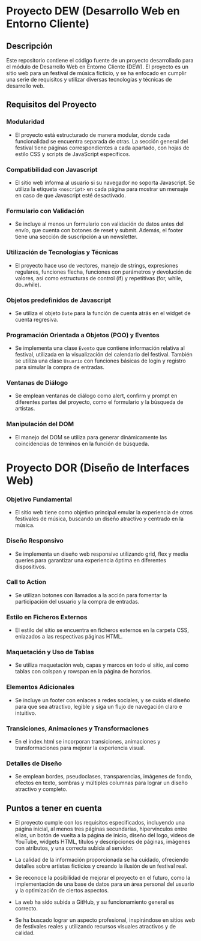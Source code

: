 # Proyecto DEW (Desarrollo Web en Entorno Cliente)

## Descripción
Este repositorio contiene el código fuente de un proyecto desarrollado para el módulo de Desarrollo Web en Entorno Cliente (DEW). El proyecto es un sitio web para un festival de música ficticio, y se ha enfocado en cumplir una serie de requisitos y utilizar diversas tecnologías y técnicas de desarrollo web.

## Requisitos del Proyecto

### Modularidad
- El proyecto está estructurado de manera modular, donde cada funcionalidad se encuentra separada de otras. La sección general del festival tiene páginas correspondientes a cada apartado, con hojas de estilo CSS y scripts de JavaScript específicos.

### Compatibilidad con Javascript
- El sitio web informa al usuario si su navegador no soporta Javascript. Se utiliza la etiqueta `<noscript>` en cada página para mostrar un mensaje en caso de que Javascript esté desactivado.

### Formulario con Validación
- Se incluye al menos un formulario con validación de datos antes del envío, que cuenta con botones de reset y submit. Además, el footer tiene una sección de suscripción a un newsletter.

### Utilización de Tecnologías y Técnicas
- El proyecto hace uso de vectores, manejo de strings, expresiones regulares, funciones flecha, funciones con parámetros y devolución de valores, así como estructuras de control (if) y repetitivas (for, while, do..while).

### Objetos predefinidos de Javascript
- Se utiliza el objeto `Date` para la función de cuenta atrás en el widget de cuenta regresiva.

### Programación Orientada a Objetos (POO) y Eventos
- Se implementa una clase `Evento` que contiene información relativa al festival, utilizada en la visualización del calendario del festival. También se utiliza una clase `Usuario` con funciones básicas de login y registro para simular la compra de entradas.

### Ventanas de Diálogo
- Se emplean ventanas de diálogo como alert, confirm y prompt en diferentes partes del proyecto, como el formulario y la búsqueda de artistas.

### Manipulación del DOM
- El manejo del DOM se utiliza para generar dinámicamente las coincidencias de términos en la función de búsqueda.

# Proyecto DOR (Diseño de Interfaces Web)

### Objetivo Fundamental
- El sitio web tiene como objetivo principal emular la experiencia de otros festivales de música, buscando un diseño atractivo y centrado en la música.

### Diseño Responsivo
- Se implementa un diseño web responsivo utilizando grid, flex y media queries para garantizar una experiencia óptima en diferentes dispositivos.

### Call to Action
- Se utilizan botones con llamados a la acción para fomentar la participación del usuario y la compra de entradas.

### Estilo en Ficheros Externos
- El estilo del sitio se encuentra en ficheros externos en la carpeta CSS, enlazados a las respectivas páginas HTML.

### Maquetación y Uso de Tablas
- Se utiliza maquetación web, capas y marcos en todo el sitio, así como tablas con colspan y rowspan en la página de horarios.

### Elementos Adicionales
- Se incluye un footer con enlaces a redes sociales, y se cuida el diseño para que sea atractivo, legible y siga un flujo de navegación claro e intuitivo.

### Transiciones, Animaciones y Transformaciones
- En el index.html se incorporan transiciones, animaciones y transformaciones para mejorar la experiencia visual.

### Detalles de Diseño
- Se emplean bordes, pseudoclases, transparencias, imágenes de fondo, efectos en texto, sombras y múltiples columnas para lograr un diseño atractivo y completo.

## Puntos a tener en cuenta
- El proyecto cumple con los requisitos especificados, incluyendo una página inicial, al menos tres páginas secundarias, hipervínculos entre ellas, un botón de vuelta a la página de inicio, diseño del logo, videos de YouTube, widgets HTML, títulos y descripciones de páginas, imágenes con atributos, y una correcta subida al servidor.

- La calidad de la información proporcionada se ha cuidado, ofreciendo detalles sobre artistas ficticios y creando la ilusión de un festival real.

- Se reconoce la posibilidad de mejorar el proyecto en el futuro, como la implementación de una base de datos para un área personal del usuario y la optimización de ciertos aspectos.

- La web ha sido subida a GitHub, y su funcionamiento general es correcto.

- Se ha buscado lograr un aspecto profesional, inspirándose en sitios web de festivales reales y utilizando recursos visuales atractivos y de calidad.

